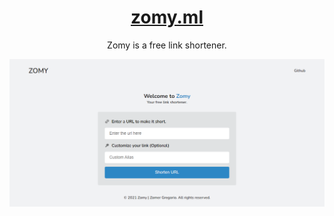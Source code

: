 <!-- <div align="center">
  <img src="https://raw.githubusercontent.com/zomeru/portfolio/main/src/assets/images/web.png" alt="Logo" width="150px" height="50px"/>
</div> -->
<h1 align="center"><a href='https://zomy.ml/'>zomy.ml</a></h1>
<p align="center">Zomy is a free link shortener.</p>
<img align="center" src="https://raw.githubusercontent.com/zomeru/zomy/main/src/assets/OG.png" alt="Zomy - Free link shortener" />
